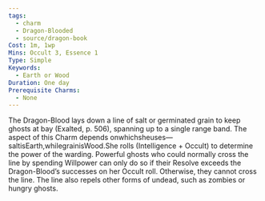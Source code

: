 ```yaml
---
tags:
  - charm
  - Dragon-Blooded
  - source/dragon-book
Cost: 1m, 1wp
Mins: Occult 3, Essence 1
Type: Simple
Keywords:
  - Earth or Wood
Duration: One day
Prerequisite Charms:
  - None
---
```

The Dragon-Blood lays down a line of salt or germinated grain to keep ghosts at bay (Exalted, p. 506), spanning up to a single range band. The aspect of this Charm depends onwhichsheuses—saltisEarth,whilegrainisWood.She rolls (Intelligence + Occult) to determine the power of the warding. Powerful ghosts who could normally cross the line by spending Willpower can only do so if their Resolve exceeds the Dragon-Blood’s successes on her Occult roll. Otherwise, they cannot cross the line. The line also repels other forms of undead, such as zombies or hungry ghosts.